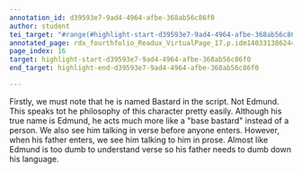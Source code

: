 ```yaml
---
annotation_id: d39593e7-9ad4-4964-afbe-368ab56c86f0
author: student
tei_target: "#range(#highlight-start-d39593e7-9ad4-4964-afbe-368ab56c86f0, #highlight-end-d39593e7-9ad4-4964-afbe-368ab56c86f0)"
annotated_page: rdx_fourthfolio_Readux_VirtualPage_17.p.idm140331386244432
page_index: 16
target: highlight-start-d39593e7-9ad4-4964-afbe-368ab56c86f0
end_target: highlight-end-d39593e7-9ad4-4964-afbe-368ab56c86f0

---
```

Firstly, we must note that he is named Bastard in the script. Not Edmund. This speaks tot he philosophy of this character pretty easily. Although his true name is Edmund, he acts much more like a "base bastard" instead of a person. We also see him talking in verse before anyone enters. However, when his father enters, we see him talking to him in prose. Almost like Edmund is too dumb to understand verse so his father needs to dumb down his language.